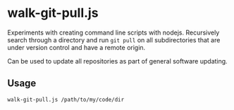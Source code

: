 # walk-git-pull.js
Experiments with creating command line scripts with nodejs.  Recursively search through a directory and run `git pull` on all subdirectories that are under version control and have a remote origin. 

Can be used to update all repositories as part of general software updating.

## Usage
```
walk-git-pull.js /path/to/my/code/dir
```
